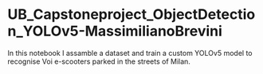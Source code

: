 # UB_Capstoneproject_ObjectDetection_YOLOv5-MassimilianoBrevini
In this notebook I assamble a dataset and train a custom YOLOv5 model to recognise Voi e-scooters parked in the streets of Milan.
